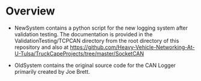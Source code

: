 # Overview

- NewSystem contains a python script for the new logging system after validation testing. The documentation is provided in the ValidationTesting/TCPCAN directory from the root directory of this repository and also at https://github.com/Heavy-Vehicle-Networking-At-U-Tulsa/TruckCapeProjects/tree/master/SocketCAN

- OldSystem contains the original source code for the CAN Logger primarily created by Joe Brett.